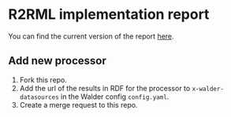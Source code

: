 # R2RML implementation report

You can find the current version of the report [here](https://kg-construct.github.io/r2rml-implementation-report/).

## Add new processor
1. Fork this repo.
2. Add the url of the results in RDF for the processor to `x-walder-datasources` in the Walder config `config.yaml`.
3. Create a merge request to this repo.
